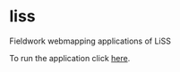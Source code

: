 # liss
Fieldwork webmapping applications of LiSS

To run the application click [here](https://cdn.rawgit.org/cdn.jsdelivr.net/gh/pedro-andrade-inpe/liss@master/fieldworksWebMap/index.html).
